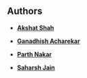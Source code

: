 ## Authors

* **[Akshat Shah](https://github.com/akshatshah21)**

* **[Ganadhish Acharekar](https://github.com/ganadhish1999)**

* **[Parth Nakar](https://github.com/parthnakar1)**

* **[Saharsh Jain](https://github.com/saharshleo)**


